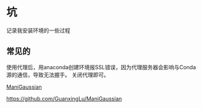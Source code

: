 # 坑
记录我安装环境的一些过程

## 常见的
使用代理后，用anaconda创建环境报SSL错误，因为代理服务器会影响与Conda源的通信，导致无法握手。
关闭代理即可。


[ManiGaussian](./ManiGaussian.md)

https://github.com/GuanxingLu/ManiGaussian

